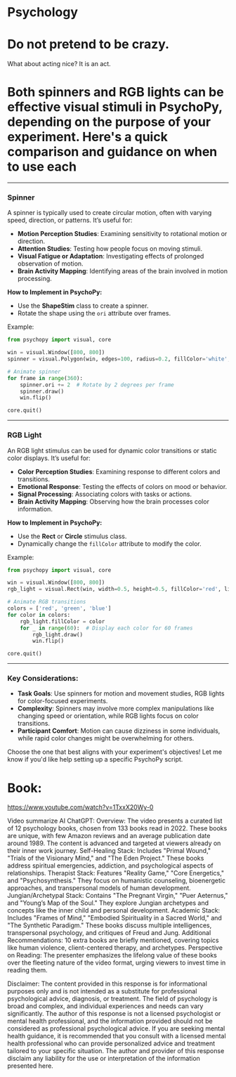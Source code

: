# Psychology

# Do not pretend to be crazy.

What about acting nice? It is an act.


# Both spinners and RGB lights can be effective visual stimuli in PsychoPy, depending on the purpose of your experiment. Here's a quick comparison and guidance on when to use each
---

### **Spinner**
A spinner is typically used to create circular motion, often with varying speed, direction, or patterns. It’s useful for:
- **Motion Perception Studies**: Examining sensitivity to rotational motion or direction.
- **Attention Studies**: Testing how people focus on moving stimuli.
- **Visual Fatigue or Adaptation**: Investigating effects of prolonged observation of motion.
- **Brain Activity Mapping**: Identifying areas of the brain involved in motion processing.

**How to Implement in PsychoPy:**
- Use the **ShapeStim** class to create a spinner.
- Rotate the shape using the `ori` attribute over frames.

Example:
```python
from psychopy import visual, core

win = visual.Window([800, 800])
spinner = visual.Polygon(win, edges=100, radius=0.2, fillColor='white', lineColor='white')

# Animate spinner
for frame in range(360):
    spinner.ori += 2  # Rotate by 2 degrees per frame
    spinner.draw()
    win.flip()

core.quit()
```

---

### **RGB Light**
An RGB light stimulus can be used for dynamic color transitions or static color displays. It’s useful for:
- **Color Perception Studies**: Examining response to different colors and transitions.
- **Emotional Response**: Testing the effects of colors on mood or behavior.
- **Signal Processing**: Associating colors with tasks or actions.
- **Brain Activity Mapping**: Observing how the brain processes color information.

**How to Implement in PsychoPy:**
- Use the **Rect** or **Circle** stimulus class.
- Dynamically change the `fillColor` attribute to modify the color.

Example:
```python
from psychopy import visual, core

win = visual.Window([800, 800])
rgb_light = visual.Rect(win, width=0.5, height=0.5, fillColor='red', lineColor='red')

# Animate RGB transitions
colors = ['red', 'green', 'blue']
for color in colors:
    rgb_light.fillColor = color
    for _ in range(60):  # Display each color for 60 frames
        rgb_light.draw()
        win.flip()

core.quit()
```

---

### **Key Considerations:**
- **Task Goals**: Use spinners for motion and movement studies, RGB lights for color-focused experiments.
- **Complexity**: Spinners may involve more complex manipulations like changing speed or orientation, while RGB lights focus on color transitions.
- **Participant Comfort**: Motion can cause dizziness in some individuals, while rapid color changes might be overwhelming for others.

Choose the one that best aligns with your experiment's objectives! Let me know if you'd like help setting up a specific PsychoPy script.

# Book:
https://www.youtube.com/watch?v=1TxxX20Wy-0

Video summarize AI ChatGPT:
Overview: The video presents a curated list of 12 psychology books, chosen from 133 books read in 2022. These books are unique, with few Amazon reviews and an average publication date around 1989. The content is advanced and targeted at viewers already on their inner work journey.
Self-Healing Stack: Includes "Primal Wound," "Trials of the Visionary Mind," and "The Eden Project." These books address spiritual emergencies, addiction, and psychological aspects of relationships.
Therapist Stack: Features "Reality Game," "Core Energetics," and "Psychosynthesis." They focus on humanistic counseling, bioenergetic approaches, and transpersonal models of human development.
Jungian/Archetypal Stack: Contains "The Pregnant Virgin," "Puer Aeternus," and "Young’s Map of the Soul." They explore Jungian archetypes and concepts like the inner child and personal development.
Academic Stack: Includes "Frames of Mind," "Embodied Spirituality in a Sacred World," and "The Synthetic Paradigm." These books discuss multiple intelligences, transpersonal psychology, and critiques of Freud and Jung.
Additional Recommendations: 10 extra books are briefly mentioned, covering topics like human violence, client-centered therapy, and archetypes.
Perspective on Reading: The presenter emphasizes the lifelong value of these books over the fleeting nature of the video format, urging viewers to invest time in reading them.

Disclaimer: The content provided in this response is for informational purposes only and is not intended as a substitute for professional psychological advice, diagnosis, or treatment. The field of psychology is broad and complex, and individual experiences and needs can vary significantly. The author of this response is not a licensed psychologist or mental health professional, and the information provided should not be considered as professional psychological advice. If you are seeking mental health guidance, it is recommended that you consult with a licensed mental health professional who can provide personalized advice and treatment tailored to your specific situation. The author and provider of this response disclaim any liability for the use or interpretation of the information presented here.
